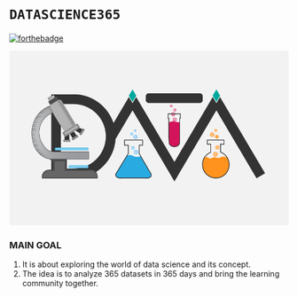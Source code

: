 # `DATASCIENCE365`

[![forthebadge](https://forthebadge.com/images/badges/built-with-love.svg)](https://github.com/HiteshGorana/DataScience365)

![](https://github.com/HiteshGorana/DataScience365/blob/master/Awesom-Data-Science4.png)

### MAIN GOAL

1. It is about exploring the world of data science and its concept.
2. The idea is to analyze 365 datasets in 365 days and bring the learning community together.
